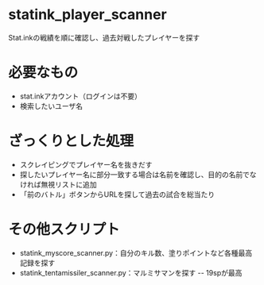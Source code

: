 # statink_player_scanner
Stat.inkの戦績を順に確認し、過去対戦したプレイヤーを探す  

# 必要なもの
- stat.inkアカウント（ログインは不要）
- 検索したいユーザ名  

# ざっくりとした処理  
- スクレイピングでプレイヤー名を抜きだす
- 探したいプレイヤー名に部分一致する場合は名前を確認し、目的の名前でなければ無視リストに追加
- 「前のバトル」ボタンからURLを探して過去の試合を総当たり

# その他スクリプト  
- statink_myscore_scanner.py：自分のキル数、塗りポイントなど各種最高記録を探す
- statink_tentamissiler_scanner.py：マルミサマンを探す
-- 19spが最高
